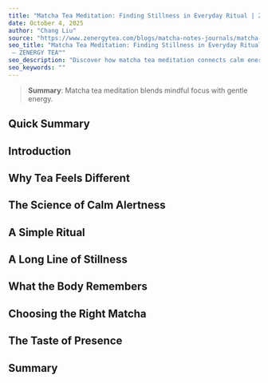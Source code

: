 ```yaml
---
title: "Matcha Tea Meditation: Finding Stillness in Everyday Ritual | Zenergy Tea"
date: October 4, 2025
author: "Chang Liu"
source: "https://www.zenergytea.com/blogs/matcha-notes-journals/matcha-tea-meditation"
seo_title: "Matcha Tea Meditation: Finding Stillness in Everyday Ritual | Zenergy Tea
 – ZENERGY TEA™"
seo_description: "Discover how matcha tea meditation connects calm energy with mindfulness. Explore the quiet ritual of tea meditation, and the deep stillness between thought and breath."
seo_keywords: ""
---
```

> **Summary**:
> Matcha tea meditation blends mindful focus with gentle energy.

## Quick Summary
## Introduction
## Why Tea Feels Different
## The Science of Calm Alertness
## A Simple Ritual
## A Long Line of Stillness
## What the Body Remembers
## Choosing the Right Matcha
## The Taste of Presence
## Summary